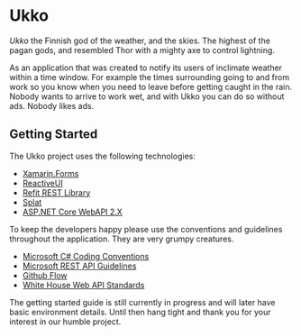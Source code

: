# Ukko

*Ukko* the Finnish god of the weather, and the skies. The highest of the pagan gods, and resembled Thor with a mighty axe to control lightning.

As an application that was created to notify its users of inclimate weather within a time window. For example the times surrounding going to and from work so you know when you need to leave before getting caught in the rain. Nobody wants to arrive to work wet, and with Ukko you can do so without ads. Nobody likes ads.

## Getting Started

The Ukko project uses the following technologies:

* [Xamarin.Forms](https://github.com/xamarin/Xamarin.Forms)
* [ReactiveUI](https://github.com/reactiveui/ReactiveUI)
* [Refit REST Library](https://github.com/reactiveui/refit)
* [Splat](https://github.com/reactiveui/splat)
* [ASP.NET Core WebAPI 2.X](https://github.com/aspnet/Home)

To keep the developers happy please use the  conventions and guidelines throughout the application. They are very grumpy creatures.

* [Microsoft C# Coding Conventions](https://docs.microsoft.com/en-us/dotnet/csharp/programming-guide/inside-a-program/coding-conventions)
* [Microsoft REST API Guidelines](https://github.com/Microsoft/api-guidelines/blob/vNext/CONTRIBUTING.md)
* [Github Flow](https://guides.github.com/introduction/flow/)
* [White House Web API Standards](https://github.com/WhiteHouse/api-standards/blob/master/README.md)

The getting started guide is still currently in progress and will later have basic environment details. Until then hang tight and thank you for your interest in our humble project.
